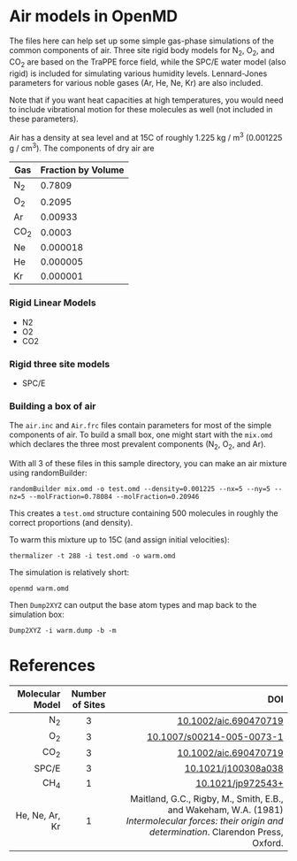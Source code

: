 # Air models in OpenMD

The files here can help set up some simple gas-phase simulations of
the common components of air. Three site rigid body models for
N<sub>2</sub>, O<sub>2</sub>, and CO<sub>2</sub> are based on the
TraPPE force field, while the SPC/E water model (also rigid) is
included for simulating various humidity levels. Lennard-Jones
parameters for various noble gases (Ar, He, Ne, Kr) are also included.

Note that if you want heat capacities at high temperatures, you would
need to include vibrational motion for these molecules as well (not
included in these parameters).

Air has a density at sea level and at 15C of roughly 1.225 kg / m<sup>3</sup>
(0.001225 g / cm<sup>3</sup>).  The components of dry air are

| Gas            |  Fraction by Volume |
|----------------|---------------------|
| N<sub>2</sub>  | 0.7809              |
| O<sub>2</sub>  | 0.2095              |
| Ar             | 0.00933             |
| CO<sub>2</sub> | 0.0003              |
| Ne             | 0.000018            |
| He             | 0.000005            |
| Kr             | 0.000001            |


### Rigid Linear Models
+ N2
+ O2
+ CO2

### Rigid three site models
+ SPC/E

### Building a box of air

The `air.inc` and `Air.frc` files contain parameters for most of the
simple components of air.  To build a small box, one might start with
the `mix.omd` which declares the three most prevalent components
(N<sub>2</sub>, O<sub>2</sub>, and Ar).

With all 3 of these files in this sample directory, you can make an air
mixture using randomBuilder:
```
randomBuilder mix.omd -o test.omd --density=0.001225 --nx=5 --ny=5 --nz=5 --molFraction=0.78084 --molFraction=0.20946
```
This creates a `test.omd` structure containing 500 molecules in
roughly the correct proportions (and density).

To warm this mixture up to 15C (and assign initial velocities):
```
thermalizer -t 288 -i test.omd -o warm.omd
```
The simulation is relatively short:
```
openmd warm.omd
```
Then `Dump2XYZ` can output the base atom types and map back to the simulation box:
```
Dump2XYZ -i warm.dump -b -m
```

# References

| Molecular Model| Number of Sites | DOI  |
| ----------:|:---------------:|-----:|
| N<sub>2</sub>  | 3 |[10.1002/aic.690470719](https://doi.org/10.1002/aic.690470719) |
| O<sub>2</sub>  | 3 |[10.1007/s00214-005-0073-1](https://doi.org/10.1007/s00214-005-0073-1) |
| CO<sub>2</sub> | 3 |[10.1002/aic.690470719](https://doi.org/10.1002/aic.690470719)     |
| SPC/E | 3 |[10.1021/j100308a038](https://doi.org/10.1021/j100308a038) |
| CH<sub>4</sub> | 1 |[10.1021/jp972543+](https://doi.org/10.1021/jp972543+) |
| He, Ne, Ar, Kr | 1 | Maitland, G.C., Rigby, M., Smith, E.B., and Wakeham, W.A. (1981) *Intermolecular forces: their origin and determination*. Clarendon Press, Oxford. |

